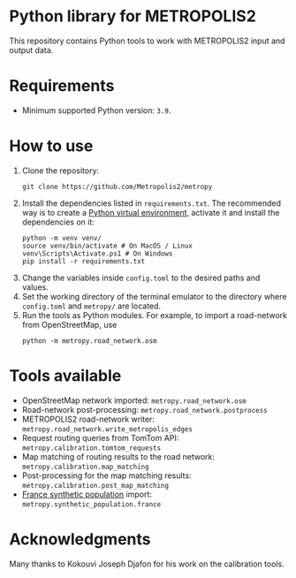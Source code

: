# Python library for METROPOLIS2

This repository contains Python tools to work with METROPOLIS2 input and output data.

# Requirements

- Minimum supported Python version: `3.9`.

# How to use

1. Clone the repository:
   ```
   git clone https://github.com/Metropolis2/metropy
   ```
2. Install the dependencies listed in `requirements.txt`.
   The recommended way is to create a
   [Python virtual environment](https://docs.python.org/3/library/venv.html), activate it and
   install the dependencies on it:
   ```
   python -m venv venv/
   source venv/bin/activate # On MacOS / Linux
   venv\Scripts\Activate.ps1 # On Windows
   pip install -r requirements.txt
   ```
3. Change the variables inside `config.toml` to the desired paths and values.
4. Set the working directory of the terminal emulator to the directory where `config.toml` and
   `metropy/` are located.
5. Run the tools as Python modules.
   For example, to import a road-network from OpenStreetMap, use
   ```
   python -m metropy.road_network.osm
   ```

# Tools available

- OpenStreetMap network imported: `metropy.road_network.osm`
- Road-network post-processing: `metropy.road_network.postprocess`
- METROPOLIS2 road-network writer: `metropy.road_network.write_metropolis_edges`
- Request routing queries from TomTom API: `metropy.calibration.tomtom_requests`
- Map matching of routing results to the road network: `metropy.calibration.map_matching`
- Post-processing for the map matching results: `metropy.calibration.post_map_matching`
- [France synthetic population](https://github.com/eqasim-org/ile-de-france) import:
  `metropy.synthetic_population.france`

# Acknowledgments

Many thanks to Kokouvi Joseph Djafon for his work on the calibration tools.

